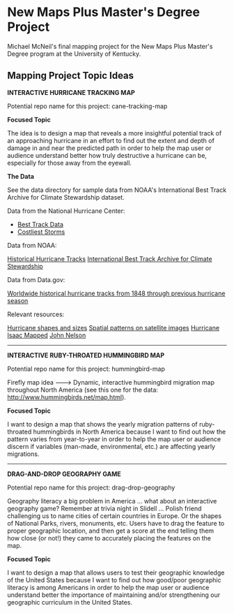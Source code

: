 # New Maps Plus Master's Degree Project
Michael McNeil's final mapping project for the New Maps Plus Master's Degree program at the University of Kentucky.

## Mapping Project Topic Ideas

**INTERACTIVE HURRICANE TRACKING MAP**

Potential repo name for this project: cane-tracking-map 

**Focused Topic**

The idea is to design a map that reveals a more insightful potential track of an approaching hurricane in an effort to find out the extent and depth of damage in and near the predicted path in order to help the map user or audience understand better how truly destructive a hurricane can be, especially for those away from the eyewall.

**The Data**

See the data directory for sample data from NOAA's International Best Track Archive for Climate Stewardship dataset.

Data from the National Hurricane Center:

  * [Best Track Data](https://www.nhc.noaa.gov/data/#hurdat)
  * [Costliest Storms](https://www.nhc.noaa.gov/dcmi.shtml)

Data from NOAA:

[Historical Hurricane Tracks](https://coast.noaa.gov/digitalcoast/tools/hurricanes.html)
[International Best Track Archive for Climate Stewardship](https://www.ncdc.noaa.gov/ibtracs/index.php?name=ibtracs-data)

Data from Data.gov:

[Worldwide historical hurricane tracks from 1848 through previous hurricane season](https://catalog.data.gov/dataset/worldwide-historical-hurricane-tracks-from-1848-through-the-previous-hurricane-season)

Relevant resources:

[Hurricane shapes and sizes](https://www.popsci.com/hurricane-shape-size)
[Spatial patterns on satellite images](http://www.aag.org/galleries/education-files/1_patterns.pdf)
[Hurricane Isaac Mapped](https://www.gislounge.com/hurricane-isaac-mapped/)
[John Nelson](http://uxblog.idvsolutions.com/2012/08/hurricanes-since-1851.html)

---

**INTERACTIVE RUBY-THROATED HUMMINGBIRD MAP**

Potential repo name for this project: hummingbird-map 

Firefly map idea ---> Dynamic, interactive hummingbird migration map throughout North America (see this one for the data: http://www.hummingbirds.net/map.html).

**Focused Topic**

I want to design a map that shows the yearly migration patterns of ruby-throated hummingbirds in North America because I want to find out how the pattern varies from year-to-year in order to help the map user or audience discern if variables (man-made, environmental, etc.) are affecting yearly migrations.

---

**DRAG-AND-DROP GEOGRAPHY GAME**

Potential repo name for this project: drag-drop-geography 

Geography literacy a big problem in America ... what about an interactive geography game? Remember at trivia night in Slidell ... Polish friend challenging us to name cities of certain countries in Europe. Or the shapes of National Parks, rivers, monuments, etc. Users have to drag the feature to proper geographic location, and then get a score at the end telling them how close (or not!) they came to accurately placing the features on the map.

**Focused Topic**

I want to design a map that allows users to test their geographic knowledge of the United States because I want to find out how good/poor geographic literacy is among Americans in order to help the map user or audience understand better the importance of maintaining and/or strengthening our geographic curriculum in the United States.

